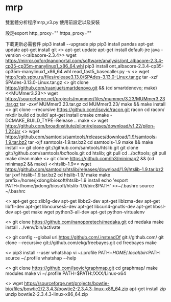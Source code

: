 # mrp
雙套體分析程序mrp_v3.py
使用前設定以及安裝

設定export
http_proxy=""
https_proxy=""

下載更新必需套件
pip3 install --upgrade pip
pip3 install pandas
apt-get update
apt-get install git
<<java>>
apt-get update
apt-get install default-jre
java -version
<<albacore-2.3.4>>
wget https://mirror.oxfordnanoportal.com/software/analysis/ont_albacore-2.3.4-cp35-cp35m-manylinux1_x86_64.whl
pip3 install ont_albacore-2.3.4-cp35-cp35m-manylinux1_x86_64.whl
read_fast5_basecaller.py -v
<<SPAdes>>
wget http://cab.spbu.ru/files/release3.13.0/SPAdes-3.13.0-Linux.tar.gz
tar -xzf SPAdes-3.13.0-Linux.tar.gz
<<Smartdenovo>>
git clone https://github.com/ruanjue/smartdenovo.git && (cd smartdenovo; make)
<<MUMmer3.23>>
wget https://sourceforge.net/projects/mummer/files/mummer/3.23/MUMmer3.23.tar.gz
tar -zxvf MUMmer3.23.tar.gz
cd MUMmer3.23/
make && make install
<<racon>>
git clone --recursive https://github.com/isovic/racon.git racon
cd racon/
mkdir build
cd build/
apt-get install cmake
cmake -DCMAKE_BUILD_TYPE=Release ..
make
<<pilon>>
wget https://github.com/broadinstitute/pilon/releases/download/v1.22/pilon-1.22.jar
<<samtools>>
wget https://github.com/samtools/samtools/releases/download/1.9/samtools-1.9.tar.bz2
tar -xjf  samtools-1.9.tar.bz2
cd samtools-1.9
make && make install
<<bcftools>>
git clone git://github.com/samtools/htslib.git
git clone git://github.com/samtools/bcftools.git
cd htslib; git pull
cd ../bcftools; git pull
make clean
make
<<minimap2>>
git clone https://github.com/lh3/minimap2 && (cd minimap2 && make)
<<htslib-1.9>>
wget https://github.com/samtools/htslib/releases/download/1.9/htslib-1.9.tar.bz2
tar jxvf htslib-1.9.tar.bz2
cd htslib-1.9/
make
make prefix=/home/jxdong/biosoft/htslib-1.9 install
echo 'export PATH=/home/jxdong/biosoft/htslib-1.9/bin:$PATH' >>~/.bashrc
source ~/.bashrc

<<other>>
apt-get gcc zlib1g-dev 
apt-get libbz2-dev 
apt-get liblzma-dev 
apt-get libffi-dev 
apt-get libncurses5-dev 
apt-get libcurl4-gnutls-dev 
apt-get libssl-dev 
apt-get make wget python3-all-dev 
apt-get python-virtualenv

<<medaka>>
git clone https://github.com/nanoporetech/medaka.git
cd medaka
make install
. ./venv/bin/activate

<<freebyes>>
git config --global url.https://github.com/.insteadOf git://github.com/
git clone --recursive git://github.com/ekg/freebayes.git
cd freebayes
make

<<whatshap>>
pip3 install --user whatshap
vi ~/.profile
PATH=$HOME/.local/bin:$PATH
source ~/.profile
whatshap --help

<<Graphmap>>
git clone https://github.com/isovic/graphmap.git
cd graphmap/
make modules
make
vi ~/.profile
PATH=$PATH:/XXX/Linux-x64

<<bowtie2>>
wget https://sourceforge.net/projects/bowtie-bio/files/bowtie2/2.3.4.3/bowtie2-2.3.4.3-linux-x86_64.zip
apt-get install zip
unzip bowtie2-2.3.4.3-linux-x86_64.zip













